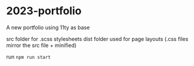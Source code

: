 # 2023-portfolio
A new portfolio using 11ty as base

src folder for .scss stylesheets
dist folder used for page layouts (.css files mirror the src file + minified)

run `npm run start`

